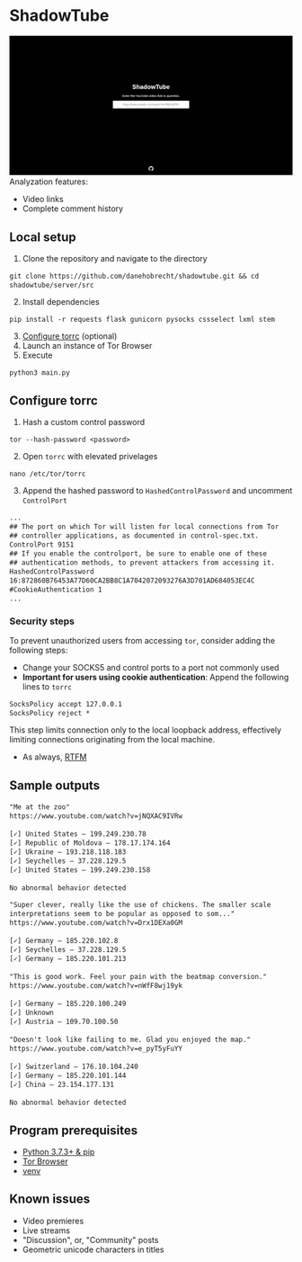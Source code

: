 # ShadowTube
![preview](https://github.com/danehobrecht/shadowtube/blob/main/static/images/shadowtube.png)
Analyzation features:
 - Video links
 - Complete comment history
## Local setup
1. Clone the repository and navigate to the directory
```
git clone https://github.com/danehobrecht/shadowtube.git && cd shadowtube/server/src
```
2. Install dependencies
```
pip install -r requests flask gunicorn pysocks cssselect lxml stem
```
3. [Configure torrc](#configure-torrc) (optional)
4. Launch an instance of Tor Browser
5. Execute
```
python3 main.py
```
## Configure torrc
1. Hash a custom control password
```
tor --hash-password <password>
```
2. Open `torrc` with elevated privelages
```
nano /etc/tor/torrc
```
3. Append the hashed password to `HashedControlPassword` and uncomment `ControlPort`
```
...
## The port on which Tor will listen for local connections from Tor
## controller applications, as documented in control-spec.txt.
ControlPort 9151
## If you enable the controlport, be sure to enable one of these
## authentication methods, to prevent attackers from accessing it.
HashedControlPassword 16:872860B76453A77D60CA2BB8C1A7042072093276A3D701AD684053EC4C
#CookieAuthentication 1
...
```
### Security steps
To prevent unauthorized users from accessing `tor`, consider adding the following steps:
- Change your SOCKS5 and control ports to a port not commonly used
- **Important for users using cookie authentication**: Append the following lines to `torrc`
```
SocksPolicy accept 127.0.0.1
SocksPolicy reject *
```
This step limits connection only to the local loopback address, effectively limiting connections originating from the local machine.
- As always, [RTFM](https://2019.www.torproject.org/docs/documentation.html.en#UpToSpeed)
## Sample outputs
```
"Me at the zoo"
https://www.youtube.com/watch?v=jNQXAC9IVRw

[✓] United States — 199.249.230.78
[✓] Republic of Moldova — 178.17.174.164
[✓] Ukraine — 193.218.118.183
[✓] Seychelles — 37.228.129.5
[✓] United States — 199.249.230.158

No abnormal behavior detected
```
```
"Super clever, really like the use of chickens. The smaller scale interpretations seem to be popular as opposed to som..."
https://www.youtube.com/watch?v=Drx1DEXa0GM

[✓] Germany — 185.220.102.8
[✓] Seychelles — 37.228.129.5
[✓] Germany — 185.220.101.213

"This is good work. Feel your pain with the beatmap conversion."
https://www.youtube.com/watch?v=nWfF8wj19yk

[✓] Germany — 185.220.100.249
[✓] Unknown
[✓] Austria — 109.70.100.50

"Doesn't look like failing to me. Glad you enjoyed the map."
https://www.youtube.com/watch?v=e_pyT5yFuYY

[✓] Switzerland — 176.10.104.240
[✓] Germany — 185.220.101.144
[✓] China — 23.154.177.131

No abnormal behavior detected
```
## Program prerequisites
 - [Python 3.7.3+ & pip](https://www.python.org/downloads/)
 - [Tor Browser](https://www.torproject.org/)
 - [venv](https://docs.python.org/3/library/venv.html)
## Known issues
 - Video premieres
 - Live streams
 - "Discussion", or, "Community" posts
 - Geometric unicode characters in titles